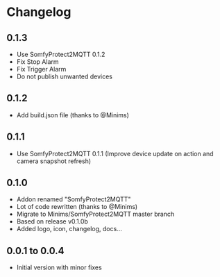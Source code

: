# Changelog

## 0.1.3

- Use SomfyProtect2MQTT 0.1.2
- Fix Stop Alarm
- Fix Trigger Alarm
- Do not publish unwanted devices

## 0.1.2

- Add build.json file (thanks to @Minims)

## 0.1.1

- Use SomfyProtect2MQTT 0.1.1 (Improve device update on action and camera snapshot refresh)

## 0.1.0

- Addon renamed "SomfyProtect2MQTT"
- Lot of code rewritten (thanks to @Minims)
- Migrate to Minims/SomfyProtect2MQTT master branch
- Based on release v0.1.0b
- Added logo, icon, changelog, docs...

## 0.0.1 to 0.0.4

- Initial version with minor fixes
